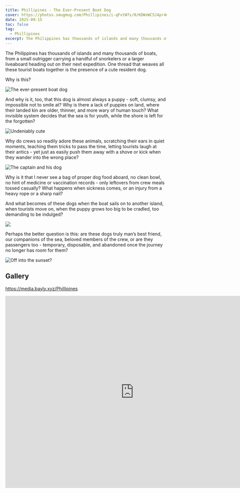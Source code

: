 ```yaml
---
title: Phillipines - The Ever-Present Boat Dog
cover: https://photos.smugmug.com/Phillipines/i-qFvtW7s/0/KDWxWC5J4pr4mtKR35Dq2jXdqv7DvCVXNtjMBmM8V/X3/DJI_0435-X3.jpg
date: 2025-09-15
toc: false
tag:
  - Phillipines
excerpt: The Philippines has thousands of islands and many thousands of boats, from a small outrigger carrying a handful of snorkelers or a larger liveaboard heading out on their next expedition. One thread that weaves all these tourist boats together is the presence of a cute resident dog. And why is it that this dog is almost always a puppy - soft, clumsy, and impossible not to smile at?
---
```


The Philippines has thousands of islands and many thousands of boats, from a small outrigger carrying a handful of snorkelers or a larger liveaboard heading out on their next expedition. One thread that weaves all these tourist boats together is the presence of a cute resident dog.

Why is this?

![The ever-present boat dog](https://photos.smugmug.com/Phillipines/i-dhxjwQp/0/MnWbHrHf8z39Tpjw4X5764b3SMGKjTSr945JCptcx/X4/DSC06927-X4.jpg)

And why is it, too, that this dog is almost always a puppy - soft, clumsy, and impossible not to smile at? Why is there a lack of puppies on land, where their landed kin are older, thinner, and more wary of human touch? What invisible system decides that the sea is for youth, while the shore is left for the forgotten?

![Undeniably cute](https://photos.smugmug.com/Phillipines/i-jV2gQNL/0/LK4wFcZmN9Zcs43c7D2253kW9sGPw94Fb7knqMvx9/X4/DSC07053-X4.jpg)

Why do crews so readily adore these animals, scratching their ears in quiet moments, teaching them tricks to pass the time, letting tourists laugh at their antics - yet just as easily push them away with a shove or kick when they wander into the wrong place?

![The captain and his dog](https://photos.smugmug.com/Phillipines/i-zPWLcg5/0/MGkJ9V5JjLQQF9r8bVCM45dSkRWr85pCHzQbL6JLJ/X3/DSC06924-X3.jpg)

Why is it that I never see a bag of proper dog food aboard, no clean bowl, no hint of medicine or vaccination records - only leftovers from crew meals tossed casually? What happens when sickness comes, or an injury from a heavy rope or a sharp nail?

And what becomes of these dogs when the boat sails on to another island, when tourists move on, when the puppy grows too big to be cradled, too demanding to be indulged?

![](https://photos.smugmug.com/Phillipines/i-km7f7zF/0/KLJ7Gd73dKNNrkvGWRVBDBmGTdKZSNbw722fXBsNL/X4/DSC07032-X4.jpg)

Perhaps the better question is this: are these dogs truly man’s best friend, our companions of the sea, beloved members of the crew, or are they passengers too - temporary, disposable, and abandoned once the journey no longer has room for them?

![Off into the sunset?](https://photos.smugmug.com/Phillipines/i-mwp2KLW/0/Md3GtkGtL3bRTmVT3nv2RhK6cDRqjjGLvHRWrGnSv/X4/DJI_0531-X4.jpg)

## Gallery

https://media.bayly.xyz/Phillipines

<iframe src="https://media.bayly.xyz/frame/slideshow?key=cLm7Hp&speed=3&transition=fade&autoStart=1&captions=0&navigation=0&playButton=0&randomize=0&transitionSpeed=2" width="800" height="600" frameborder="no" scrolling="no"></iframe>
